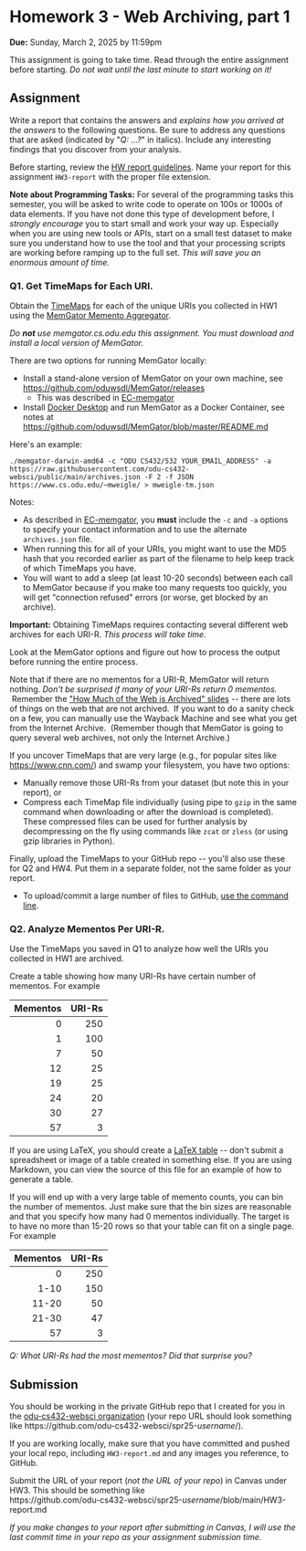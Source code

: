 # Homework 3 - Web Archiving, part 1
**Due:** Sunday, March 2, 2025 by 11:59pm  

This assignment is going to take time. Read through the entire assignment before starting.  *Do not wait until the last minute to start working on it!* 

## Assignment

Write a report that contains the answers and *explains how you arrived at the answers* to the following questions.  Be sure to address any questions that are asked (indicated by "*Q: ...?*" in italics). Include any interesting findings that you discover from your analysis.  

Before starting, review the [HW report guidelines](getting-started/reports.md).  Name your report for this assignment `HW3-report` with the proper file extension. 

**Note about Programming Tasks:** For several of the programming tasks this semester, you will be asked to write code to operate on 100s or 1000s of data elements.  If you have not done this type of development before, I *strongly encourage* you to start small and work your way up.  Especially when you are using new tools or APIs, start on a small test dataset to make sure you understand how to use the tool and that your processing scripts are working before ramping up to the full set. *This will save you an enormous amount of time.*
 
### Q1. Get TimeMaps for Each URI.

Obtain the [TimeMaps](http://www.mementoweb.org/guide/quick-intro/) for each of the unique URIs you collected in HW1 using the [MemGator Memento Aggregator](https://github.com/oduwsdl/MemGator).  

*Do **not** use memgator.cs.odu.edu this assignment. You must download and install a local version of MemGator.*

There are two options for running MemGator locally:
* Install a stand-alone version of MemGator on your own machine, see <https://github.com/oduwsdl/MemGator/releases>
  * This was described in [EC-memgator](https://github.com/odu-cs432-websci/public-spr25/blob/main/getting-started/EC-memgator.md)
* Install [Docker Desktop](https://www.docker.com/products/docker-desktop) and run MemGator as a Docker Container, see notes at <https://github.com/oduwsdl/MemGator/blob/master/README.md>

Here's an example:

`./memgator-darwin-amd64 -c "ODU CS432/532 YOUR_EMAIL_ADDRESS" -a https://raw.githubusercontent.com/odu-cs432-websci/public/main/archives.json -F 2 -f JSON https://www.cs.odu.edu/~mweigle/ > mweigle-tm.json`

Notes:
* As described in [EC-memgator](https://github.com/odu-cs432-websci/public-spr25/blob/main/getting-started/EC-memgator.md), you **must** include the `-c` and `-a` options to specify your contact information and to use the alternate `archives.json` file.
* When running this for all of your URIs, you might want to use the MD5 hash that you recorded earlier as part of the filename to help keep track of which TimeMaps you have.
* You will want to add a sleep (at least 10-20 seconds) between each call to MemGator because if you make too many requests too quickly, you will get "connection refused" errors (or worse, get blocked by an archive). 

**Important:** Obtaining TimeMaps requires contacting several different web archives for each URI-R.  *This process will take time.*

Look at the MemGator options and figure out how to process the output before running the entire process. 

Note that if there are no mementos for a URI-R, MemGator will return nothing. *Don't be surprised if many of your URI-Rs return 0 mementos.*  Remember the ["How Much of the Web is Archived" slides](https://docs.google.com/presentation/d/132sObERXgzGbxVETIc8QblUyuXB6X7lDbrbhCKmAKzU/edit#slide=id.g80c031ceb5_0_91) -- there are lots of things on the web that are not archived.  If you want to do a sanity check on a few, you can manually use the Wayback Machine and see what you get from the Internet Archive.  (Remember though that MemGator is going to query several web archives, not only the Internet Archive.)

If you uncover TimeMaps that are very large (e.g., for popular sites like <https://www.cnn.com/>) and swamp your filesystem, you have two options:
* Manually remove those URI-Rs from your dataset (but note this in your report), or
* Compress each TimeMap file individually (using pipe to `gzip` in the same command when downloading or after the download is completed). These compressed files can be used for further analysis by decompressing on the fly using commands like `zcat` or `zless` (or using gzip libraries in Python).

Finally, upload the TimeMaps to your GitHub repo -- you'll also use these for Q2 and HW4.  Put them in a separate folder, not the same folder as your report.
* To upload/commit a large number of files to GitHub, [use the command line](https://docs.github.com/en/github/managing-files-in-a-repository/adding-a-file-to-a-repository-using-the-command-line).

### Q2. Analyze Mementos Per URI-R.

Use the TimeMaps you saved in Q1 to analyze how well the URIs you collected in HW1 are archived.

Create a table showing how many URI-Rs have certain number of mementos.  For example

|Mementos | URI-Rs |
|---------:|--------:|
|   0     |  250   |
|   1     |  100   |
|   7     |   50   |
|   12     |   25   |
|   19     |   25   |
|   24     |  20  |
|   30     |   27   |
|  57     |    3   |

If you are using LaTeX, you should create a [LaTeX table](https://www.overleaf.com/learn/latex/tables) -- don't submit a spreadsheet or image of a table created in something else.  If you are using Markdown, you can view the source of this file for an example of how to generate a table.

If you will end up with a very large table of memento counts, you can bin the number of mementos.  Just make sure that the bin sizes are reasonable and that you specify how many had 0 mementos individually. The target is to have no more than 15-20 rows so that your table can fit on a single page.  For example

|Mementos | URI-Rs |
|---------:|--------:|
|   0     |  250   |
|   1-10     |  150   |
|   11-20     |   50   |
|   21-30     |   47   |
|  57     |    3   |

*Q: What URI-Rs had the most mementos?  Did that surprise you?*
 

## Submission

You should be working in the private GitHub repo that I created for you in the [odu-cs432-websci organization](https://github.com/odu-cs432-websci/) (your repo URL should look something like https<nolink>://github.com/odu-cs432-websci/spr25-*username*/). 

If you are working locally, make sure that you have committed and pushed your local repo, including `HW3-report.md` and any images you reference, to GitHub. 

Submit the URL of your report (*not the URL of your repo*) in Canvas under HW3. This should be something like  
https<nolink>://github.com/odu-cs432-websci/spr25-*username*/blob/main/HW3-report.md

*If you make changes to your report after submitting in Canvas, I will use the last commit time in your repo as your assignment submission time.*
